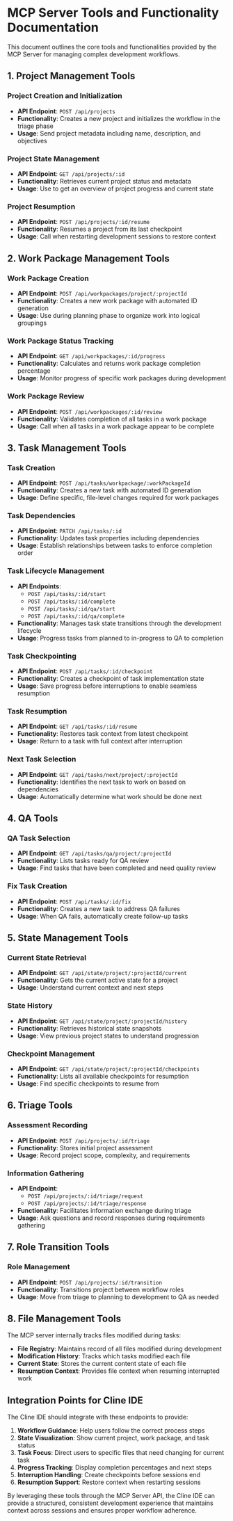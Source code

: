 # MCP Server Tools and Functionality Documentation

This document outlines the core tools and functionalities provided by the MCP Server for managing complex development workflows.

## 1. Project Management Tools

### Project Creation and Initialization
- **API Endpoint**: `POST /api/projects`
- **Functionality**: Creates a new project and initializes the workflow in the triage phase
- **Usage**: Send project metadata including name, description, and objectives

### Project State Management
- **API Endpoint**: `GET /api/projects/:id`
- **Functionality**: Retrieves current project status and metadata
- **Usage**: Use to get an overview of project progress and current state

### Project Resumption
- **API Endpoint**: `POST /api/projects/:id/resume`
- **Functionality**: Resumes a project from its last checkpoint
- **Usage**: Call when restarting development sessions to restore context

## 2. Work Package Management Tools

### Work Package Creation
- **API Endpoint**: `POST /api/workpackages/project/:projectId`
- **Functionality**: Creates a new work package with automated ID generation
- **Usage**: Use during planning phase to organize work into logical groupings

### Work Package Status Tracking
- **API Endpoint**: `GET /api/workpackages/:id/progress`
- **Functionality**: Calculates and returns work package completion percentage
- **Usage**: Monitor progress of specific work packages during development

### Work Package Review
- **API Endpoint**: `POST /api/workpackages/:id/review`
- **Functionality**: Validates completion of all tasks in a work package
- **Usage**: Call when all tasks in a work package appear to be complete

## 3. Task Management Tools

### Task Creation
- **API Endpoint**: `POST /api/tasks/workpackage/:workPackageId`
- **Functionality**: Creates a new task with automated ID generation
- **Usage**: Define specific, file-level changes required for work packages

### Task Dependencies
- **API Endpoint**: `PATCH /api/tasks/:id`
- **Functionality**: Updates task properties including dependencies
- **Usage**: Establish relationships between tasks to enforce completion order

### Task Lifecycle Management
- **API Endpoints**: 
  - `POST /api/tasks/:id/start`
  - `POST /api/tasks/:id/complete`
  - `POST /api/tasks/:id/qa/start`
  - `POST /api/tasks/:id/qa/complete`
- **Functionality**: Manages task state transitions through the development lifecycle
- **Usage**: Progress tasks from planned to in-progress to QA to completion

### Task Checkpointing
- **API Endpoint**: `POST /api/tasks/:id/checkpoint`
- **Functionality**: Creates a checkpoint of task implementation state
- **Usage**: Save progress before interruptions to enable seamless resumption

### Task Resumption
- **API Endpoint**: `GET /api/tasks/:id/resume`
- **Functionality**: Restores task context from latest checkpoint
- **Usage**: Return to a task with full context after interruption

### Next Task Selection
- **API Endpoint**: `GET /api/tasks/next/project/:projectId`
- **Functionality**: Identifies the next task to work on based on dependencies
- **Usage**: Automatically determine what work should be done next

## 4. QA Tools

### QA Task Selection
- **API Endpoint**: `GET /api/tasks/qa/project/:projectId`
- **Functionality**: Lists tasks ready for QA review
- **Usage**: Find tasks that have been completed and need quality review

### Fix Task Creation
- **API Endpoint**: `POST /api/tasks/:id/fix`
- **Functionality**: Creates a new task to address QA failures
- **Usage**: When QA fails, automatically create follow-up tasks

## 5. State Management Tools

### Current State Retrieval
- **API Endpoint**: `GET /api/state/project/:projectId/current`
- **Functionality**: Gets the current active state for a project
- **Usage**: Understand current context and next steps

### State History
- **API Endpoint**: `GET /api/state/project/:projectId/history`
- **Functionality**: Retrieves historical state snapshots
- **Usage**: View previous project states to understand progression

### Checkpoint Management
- **API Endpoint**: `GET /api/state/project/:projectId/checkpoints`
- **Functionality**: Lists all available checkpoints for resumption
- **Usage**: Find specific checkpoints to resume from

## 6. Triage Tools

### Assessment Recording
- **API Endpoint**: `POST /api/projects/:id/triage`
- **Functionality**: Stores initial project assessment
- **Usage**: Record project scope, complexity, and requirements

### Information Gathering
- **API Endpoint**: 
  - `POST /api/projects/:id/triage/request`
  - `POST /api/projects/:id/triage/response`
- **Functionality**: Facilitates information exchange during triage
- **Usage**: Ask questions and record responses during requirements gathering

## 7. Role Transition Tools

### Role Management
- **API Endpoint**: `POST /api/projects/:id/transition`
- **Functionality**: Transitions project between workflow roles
- **Usage**: Move from triage to planning to development to QA as needed

## 8. File Management Tools

The MCP server internally tracks files modified during tasks:

- **File Registry**: Maintains record of all files modified during development
- **Modification History**: Tracks which tasks modified each file
- **Current State**: Stores the current content state of each file
- **Resumption Context**: Provides file context when resuming interrupted work

## Integration Points for Cline IDE

The Cline IDE should integrate with these endpoints to provide:

1. **Workflow Guidance**: Help users follow the correct process steps
2. **State Visualization**: Show current project, work package, and task status
3. **Task Focus**: Direct users to specific files that need changing for current task
4. **Progress Tracking**: Display completion percentages and next steps
5. **Interruption Handling**: Create checkpoints before sessions end
6. **Resumption Support**: Restore context when restarting sessions

By leveraging these tools through the MCP Server API, the Cline IDE can provide a structured, consistent development experience that maintains context across sessions and ensures proper workflow adherence.